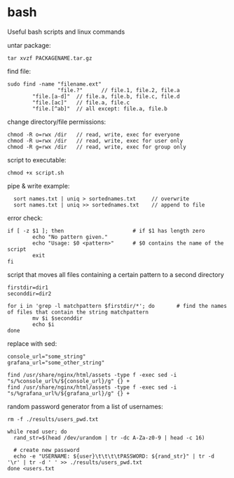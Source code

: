 # bash
Useful bash scripts and linux commands

untar package:
```
tar xvzf PACKAGENAME.tar.gz
```

find file:
```
sudo find -name "filename.ext"
                "file.?"      // file.1, file.2, file.a
		"file.[a-d]"  // file.a, file.b, file.c, file.d
		"file.[ac]"   // file.a, file.c
		"file.[^ab]"  // all except: file.a, file.b
```

change directory/file permissions:
```
chmod -R o=rwx /dir   // read, write, exec for everyone
chmod -R u=rwx /dir   // read, write, exec for user only
chmod -R g=rwx /dir   // read, write, exec for group only
```

script to executable:
```
chmod +x script.sh
```

pipe & write example:
```
  sort names.txt | uniq > sortednames.txt     // overwrite
  sort names.txt | uniq >> sortednames.txt    // append to file
```

error check:
```
if [ -z $1 ]; then                      # if $1 has length zero
        echo "No pattern given."
        echo "Usage: $0 <pattern>"      # $0 contains the name of the script
        exit
fi
```

script that moves all files containing a certain pattern to a second directory
```
firstdir=dir1
seconddir=dir2

for i in 'grep -l matchpattern $firstdir/*'; do       # find the names of files that contain the string matchpattern
        mv $i $seconddir
        echo $i
done
```

replace with sed:
```
console_url="some_string"
grafana_url="some_other_string"

find /usr/share/nginx/html/assets -type f -exec sed -i "s/%console_url%/${console_url}/g" {} +
find /usr/share/nginx/html/assets -type f -exec sed -i "s/%grafana_url%/${grafana_url}/g" {} +
```

random password generator from a list of usernames:
```
rm -f ./results/users_pwd.txt

while read user; do
  rand_str=$(head /dev/urandom | tr -dc A-Za-z0-9 | head -c 16)

  # create new password
  echo -e "USERNAME: ${user}\t\t\t\tPASSWORD: ${rand_str}" | tr -d '\r' | tr -d ' ' >> ./results/users_pwd.txt
done <users.txt
```

